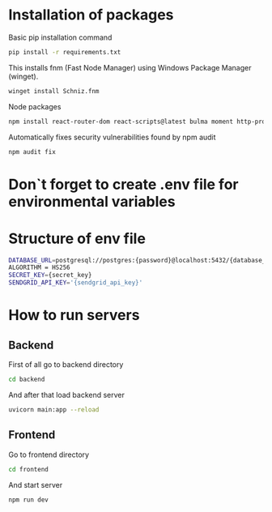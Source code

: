 # Installation of packages
Basic pip installation command
```bash
pip install -r requirements.txt
```
This installs fnm (Fast Node Manager) using Windows Package Manager (winget).
```bash
winget install Schniz.fnm
```
Node packages
```bash
npm install react-router-dom react-scripts@latest bulma moment http-proxy-middleware sass
```
Automatically fixes security vulnerabilities found by npm audit
```bash
npm audit fix 
```
# Don`t forget to create .env file for environmental variables

# Structure of env file
```bash
DATABASE_URL=postgresql://postgres:{password}@localhost:5432/{database_name}
ALGORITHM = HS256
SECRET_KEY={secret_key}
SENDGRID_API_KEY='{sendgrid_api_key}'
```
# How to run servers
## Backend
First of all go to backend directory
```bash
cd backend
```
And after that load backend server
```bash
uvicorn main:app --reload
```
## Frontend
Go to frontend directory
```bash
cd frontend
```
And start server
```bash
npm run dev
```